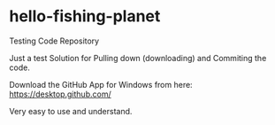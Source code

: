 # hello-fishing-planet
Testing Code Repository

Just a test Solution for Pulling down (downloading) and Commiting the code.

Download the GitHub App for Windows from here: https://desktop.github.com/

Very easy to use and understand.

